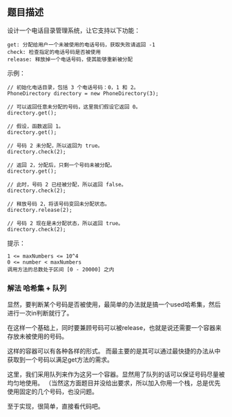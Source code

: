 ## 题目描述
设计一个电话目录管理系统，让它支持以下功能：
```
get: 分配给用户一个未被使用的电话号码，获取失败请返回 -1
check: 检查指定的电话号码是否被使用
release: 释放掉一个电话号码，使其能够重新被分配
```
示例：
```
// 初始化电话目录，包括 3 个电话号码：0，1 和 2。
PhoneDirectory directory = new PhoneDirectory(3);

// 可以返回任意未分配的号码，这里我们假设它返回 0。
directory.get();

// 假设，函数返回 1。
directory.get();

// 号码 2 未分配，所以返回为 true。
directory.check(2);

// 返回 2，分配后，只剩一个号码未被分配。
directory.get();

// 此时，号码 2 已经被分配，所以返回 false。
directory.check(2);

// 释放号码 2，将该号码变回未分配状态。
directory.release(2);

// 号码 2 现在是未分配状态，所以返回 true。
directory.check(2);
```

提示：
```
1 <= maxNumbers <= 10^4
0 <= number < maxNumbers
调用方法的总数处于区间 [0 - 20000] 之内
```

### 解法 哈希集 + 队列
显然，要判断某个号码是否被使用，最简单的办法就是搞一个used哈希集，然后进行一次in判断就行了。

在这样一个基础上，同时要兼顾号码可以被release，也就是说还需要一个容器来存放未被使用的号码。

这样的容器可以有各种各样的形式。
而最主要的是其可以通过最快捷的办法从中获取到一个号码以满足get方法的需求。

这里，我们采用队列来作为这另一个容器。显然用了队列的话可以保证号码尽量被均匀地使用。
（当然这方面题目并没给出要求，所以加入你用一个栈，总是优先使用固定的几个号码，也没问题。

至于实现，很简单，直接看代码吧。